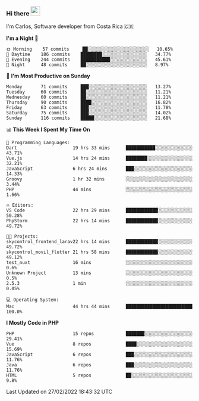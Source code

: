 ### Hi there <img src="https://media.giphy.com/media/hvRJCLFzcasrR4ia7z/giphy.gif" width="25px">

I'm Carlos, Software developer from Costa Rica 🇨🇷

<!--START_SECTION:waka-->
**I'm a Night 🦉** 

```text
🌞 Morning    57 commits     ██░░░░░░░░░░░░░░░░░░░░░░░   10.65% 
🌆 Daytime    186 commits    ████████░░░░░░░░░░░░░░░░░   34.77% 
🌃 Evening    244 commits    ███████████░░░░░░░░░░░░░░   45.61% 
🌙 Night      48 commits     ██░░░░░░░░░░░░░░░░░░░░░░░   8.97%

```
📅 **I'm Most Productive on Sunday** 

```text
Monday       71 commits     ███░░░░░░░░░░░░░░░░░░░░░░   13.27% 
Tuesday      60 commits     ██░░░░░░░░░░░░░░░░░░░░░░░   11.21% 
Wednesday    60 commits     ██░░░░░░░░░░░░░░░░░░░░░░░   11.21% 
Thursday     90 commits     ████░░░░░░░░░░░░░░░░░░░░░   16.82% 
Friday       63 commits     ███░░░░░░░░░░░░░░░░░░░░░░   11.78% 
Saturday     75 commits     ███░░░░░░░░░░░░░░░░░░░░░░   14.02% 
Sunday       116 commits    █████░░░░░░░░░░░░░░░░░░░░   21.68%

```


📊 **This Week I Spent My Time On** 

```text
💬 Programming Languages: 
Dart                     19 hrs 33 mins      ███████████░░░░░░░░░░░░░░   43.71% 
Vue.js                   14 hrs 24 mins      ████████░░░░░░░░░░░░░░░░░   32.21% 
JavaScript               6 hrs 24 mins       ███░░░░░░░░░░░░░░░░░░░░░░   14.33% 
Groovy                   1 hr 32 mins        ░░░░░░░░░░░░░░░░░░░░░░░░░   3.44% 
PHP                      44 mins             ░░░░░░░░░░░░░░░░░░░░░░░░░   1.66%

🔥 Editors: 
VS Code                  22 hrs 29 mins      ████████████░░░░░░░░░░░░░   50.28% 
PhpStorm                 22 hrs 14 mins      ████████████░░░░░░░░░░░░░   49.72%

🐱‍💻 Projects: 
skycontrol_frontend_larav22 hrs 14 mins      ████████████░░░░░░░░░░░░░   49.72% 
skycontrol_movil_flutter 21 hrs 58 mins      ████████████░░░░░░░░░░░░░   49.12% 
test_nuxt                16 mins             ░░░░░░░░░░░░░░░░░░░░░░░░░   0.6% 
Unknown Project          13 mins             ░░░░░░░░░░░░░░░░░░░░░░░░░   0.5% 
2.5.3                    1 min               ░░░░░░░░░░░░░░░░░░░░░░░░░   0.05%

💻 Operating System: 
Mac                      44 hrs 44 mins      █████████████████████████   100.0%

```

**I Mostly Code in PHP** 

```text
PHP                      15 repos            ███████░░░░░░░░░░░░░░░░░░   29.41% 
Vue                      8 repos             ████░░░░░░░░░░░░░░░░░░░░░   15.69% 
JavaScript               6 repos             ███░░░░░░░░░░░░░░░░░░░░░░   11.76% 
Java                     6 repos             ███░░░░░░░░░░░░░░░░░░░░░░   11.76% 
HTML                     5 repos             ██░░░░░░░░░░░░░░░░░░░░░░░   9.8%

```



 Last Updated on 27/02/2022 18:43:32 UTC
<!--END_SECTION:waka-->
